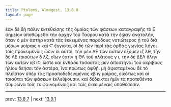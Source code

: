 ```yaml
---
title: Ptolemy, Almagest, 13.8.8
layout: page
---
```


ἐὰν δὲ δὴ πάλιν ἐκτεθείσης τῆς ὁμοίας τῶν φάσεων καταγραφῆς τὸ Ε σημεῖον ὑποθώμεθα τὴν ἀρχὴν τοῦ Ταύρου κατὰ τὴν ἑῴαν ἀνατολήν, ὅταν ὁ μὲν ἀστὴρ κατὰ τὰς ἐκκειμένας παρόδους νοτιώτερος ᾖ τοῦ διὰ μέσων μοίραις γ καὶ Ϛʹ ἔγγιστα, οἱ δὲ τῶν περὶ τὰς ὀρθὰς γωνίας λόγοι τοῖς προκειμένοις ὦσιν οἱ αὐτοί, τὴν μὲν ΔΕ τῶν αὐτῶν ἕξομεν ιζ λθ, τὴν δὲ ΛΕ τοιούτων δ λζ, οἵων ἐστὶν ἡ ΘΛ τοῦ πλάτους γ ι, τὴν δὲ ΔΕΛ ὅλην τῶν αὐτῶν κβ ιϚ: ὥστε καὶ ἐνθάδε τοσαύτας μὲν ἀποστῆναι τοῦ ἀκριβοῦς ἡλίου δεήσει τὸν ἀστέρα, ἵνα πρώτως ὀφθῇ. μὴ ἀφισταμένου δὲ τὸ πλεῖστον ὑπὲρ τὰς προαποδεδειγμένας κβ ιγ μοίρας, εἰκότως καὶ αἱ τοιαῦται τῶν φάσεων ἐκλείψουσιν. καὶ δέδεικται ἡμῖν τὰ προτεθέντα σύμφωνα τοῖς τε φαινομένοις καὶ ταῖς ἐκκειμέναις ὑποθέσεσιν. 

---

prev: [13.8.7](../13.8.7/) | next: [13.9.1](../13.9.1/)

